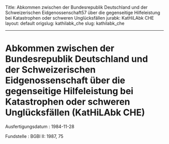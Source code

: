 Title: Abkommen zwischen der Bundesrepublik Deutschland und der Schweizerischen Eidgenossenschaft57
  über die gegenseitige Hilfeleistung bei Katastrophen oder schweren Unglücksfällen
jurabk: KatHiLAbk CHE
layout: default
origslug: kathilabk_che
slug: kathilabk_che

---

# Abkommen zwischen der Bundesrepublik Deutschland und der Schweizerischen Eidgenossenschaft über die gegenseitige Hilfeleistung bei Katastrophen oder schweren Unglücksfällen (KatHiLAbk CHE)

Ausfertigungsdatum
:   1984-11-28

Fundstelle
:   BGBl II: 1987, 75

